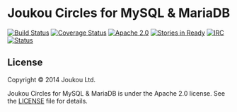 Joukou Circles for MySQL & MariaDB
==================================

[![Build Status](https://circleci.com/gh/joukou/joukou-circles-mysql/tree/develop.png?circle-token=c5d7c970b198b00e574b4812d0adabe6cbb46543)](https://circleci.com/gh/joukou/joukou-circles-mysql/tree/develop) [![Coverage Status](https://coveralls.io/repos/joukou/joukou-circles-mysql/badge.png?branch=develop)](https://coveralls.io/r/joukou/joukou-circles-mysql?branch=develop) [![Apache 2.0](http://img.shields.io/badge/License-Apache%202.0-brightgreen.svg)](#license) [![Stories in Ready](https://badge.waffle.io/joukou/joukou-circles-mysql.png?label=ready&title=Ready)](http://waffle.io/joukou/joukou-circles-mysql) [![IRC](http://img.shields.io/badge/IRC-%23joukou-blue.svg)](http://webchat.freenode.net/?channels=joukou) [![Status](http://img.shields.io/badge/Status-Incomplete-red.svg)](#license)

## License

Copyright &copy; 2014 Joukou Ltd.

Joukou Circles for MySQL & MariaDB is under the Apache 2.0 license. See the
[LICENSE](LICENSE) file for details.
